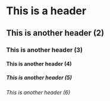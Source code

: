 # This is a header
## This is another header (2)
### This is another header (3)
#### This is another header (4)
##### This is another header (5)
###### This is another header (6)
